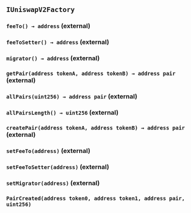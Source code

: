 ## `IUniswapV2Factory`






### `feeTo() → address` (external)





### `feeToSetter() → address` (external)





### `migrator() → address` (external)





### `getPair(address tokenA, address tokenB) → address pair` (external)





### `allPairs(uint256) → address pair` (external)





### `allPairsLength() → uint256` (external)





### `createPair(address tokenA, address tokenB) → address pair` (external)





### `setFeeTo(address)` (external)





### `setFeeToSetter(address)` (external)





### `setMigrator(address)` (external)






### `PairCreated(address token0, address token1, address pair, uint256)`







